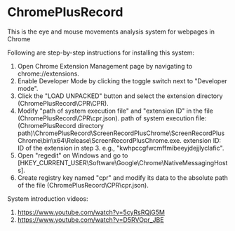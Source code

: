 # ChromePlusRecord
This is the eye and mouse movements analysis system for webpages in Chrome

Following are step-by-step instructions for installing this system:
1. Open Chrome Extension Management page by navigating to chrome://extensions.
2. Enable Developer Mode by clicking the toggle switch next to "Developer mode".
3. Click the "LOAD UNPACKED" button and select the extension directory (ChromePlusRecord\CPR\CPR).
4. Modify "path of system execution file" and "extension ID" in the file (ChromePlusRecord\CPR\cpr.json).
path of system execution file: (ChromePlusRecord directory path)\ChromePlusRecord\ScreenRecordPlusChrome\ScreenRecordPlusChrome\bin\x64\Release\ScreenRecordPlusChrome.exe.
extension ID: ID of the extension in step 3. e.g., "kwhpccgfwcmffmibeeyjdejjlyclafic".
5. Open "regedit" on Windows and go to [HKEY_CURRENT_USER\Software\Google\Chrome\NativeMessagingHosts].
6. Create registry key named "cpr" and modify its data to the absolute path of the file (ChromePlusRecord\CPR\cpr.json).

System introduction videos:
1. https://www.youtube.com/watch?v=5cyRsRQjG5M
2. https://www.youtube.com/watch?v=D5RVOpr_JBE
